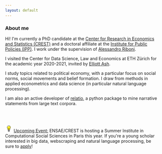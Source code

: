 ```yaml
---
layout: default
---
```


### About me

Hi! I'm currently a PhD candidate at the [Center for Research in Economics and Statistics (CREST)](http://crest.science/) and a doctoral affiliate at the [Institute for Public Policies (IPP)](https://www.ipp.eu/). I work under the supervision of [Alessandro Riboni](https://sites.google.com/site/alessandroriboni/). 

I visited the Center for Data Science, Law and Economics at ETH Zürich for the academic year 2020-2021, invited by [Elliott Ash](https://elliottash.com/).

I study topics related to political economy, with a particular focus on social norms, social movements and belief formation. I draw from methods in applied econometrics and data science (in particular natural language processing). 

I am also an active developer of [relatio](https://github.com/elliottash/narrative-nlp), a python package to mine narrative statements from large text corpora. 

<br><br>

<a target="_blank" class="icon"> <img class="fa fa-twitter fa-lg" src = "./assets/img/alert.png" style="height:24px; width:24px"> </a> <u>Upcoming Event:</u> ENSAE/CREST is hosting a Summer Institute in Computational Social Sciences in Paris this year. If you're a young scholar interested in big data, webscraping and natural language processing, be sure to [apply](https://sicss.io/2022/paris/)! 
